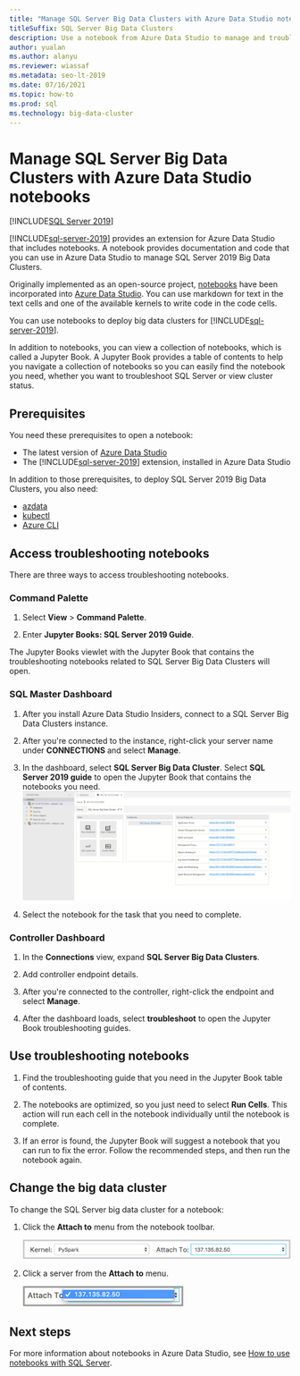```yaml
---
title: "Manage SQL Server Big Data Clusters with Azure Data Studio notebooks"
titleSuffix: SQL Server Big Data Clusters
description: Use a notebook from Azure Data Studio to manage and troubleshoot SQL Server Big Data Clusters.
author: yualan
ms.author: alanyu
ms.reviewer: wiassaf
ms.metadata: seo-lt-2019
ms.date: 07/16/2021
ms.topic: how-to
ms.prod: sql
ms.technology: big-data-cluster
---
```


# Manage SQL Server Big Data Clusters with Azure Data Studio notebooks

[!INCLUDE[SQL Server 2019](../includes/applies-to-version/sqlserver2019.md)]

[!INCLUDE[sql-server-2019](../includes/sssql19-md.md)] provides an extension for Azure Data Studio that includes notebooks. A notebook provides documentation and code that you can use in Azure Data Studio to manage SQL Server 2019 Big Data Clusters.

Originally implemented as an open-source project, [notebooks](../azure-data-studio/notebooks/notebooks-guidance.md) have been incorporated into [Azure Data Studio](../azure-data-studio/download-azure-data-studio.md). You can use markdown for text in the text cells and one of the available kernels to write code in the code cells.

You can use notebooks to deploy big data clusters for [!INCLUDE[sql-server-2019](../includes/sssql19-md.md)].

In addition to notebooks, you can view a collection of notebooks, which is called a Jupyter Book. A Jupyter Book provides a table of contents to help you navigate a collection of notebooks so you can easily find the notebook you need, whether you want to troubleshoot SQL Server or view cluster status.

## Prerequisites

You need these prerequisites to open a notebook:

* The latest version of [Azure Data Studio](../azure-data-studio/download-azure-data-studio.md)
* The [!INCLUDE[sql-server-2019](../includes/sssql19-md.md)] extension, installed in Azure Data Studio

In addition to those prerequisites, to deploy SQL Server 2019 Big Data Clusters, you also need:

* [azdata](../azdata/install/deploy-install-azdata.md)
* [kubectl](https://kubernetes.io/docs/tasks/tools/install-kubectl/#install-kubectl-binary-using-native-package-management)
* [Azure CLI](/cli/azure/install-azure-cli)

## Access troubleshooting notebooks

There are three ways to access troubleshooting notebooks.

### Command Palette

1. Select **View** > **Command Palette**.

2. Enter **Jupyter Books: SQL Server 2019 Guide**.

The Jupyter Books viewlet with the Jupyter Book that contains the troubleshooting notebooks related to SQL Server Big Data Clusters will open.

### SQL Master Dashboard

1. After you install Azure Data Studio Insiders, connect to a SQL Server Big Data Clusters instance.

2. After you're connected to the instance, right-click your server name under **CONNECTIONS** and select **Manage**.

3. In the dashboard, select **SQL Server Big Data Cluster**. Select **SQL Server 2019 guide** to open the Jupyter Book that contains the notebooks you need.
    ![Jupyter notebooks in the dashboard](media/manage-notebooks/jupyter-book-button.png)

4. Select the notebook for the task that you need to complete.

### Controller Dashboard

1. In the **Connections** view, expand **SQL Server Big Data Clusters**.

2. Add controller endpoint details.

3. After you're connected to the controller, right-click the endpoint and select **Manage**.

4. After the dashboard loads, select **troubleshoot** to open the Jupyter Book troubleshooting guides.

## Use troubleshooting notebooks

1. Find the troubleshooting guide that you need in the Jupyter Book table of contents.

2. The notebooks are optimized, so you just need to select **Run Cells**. This action will run each cell in the notebook individually until the notebook is complete.

3. If an error is found, the Jupyter Book will suggest a notebook that you can run to fix the error. Follow the recommended steps, and then run the notebook again.

## Change the big data cluster

To change the SQL Server big data cluster for a notebook:

1. Click the **Attach to** menu from the notebook toolbar.

   ![Click the Attach to menu in the notebook toolbar](./media/notebooks-how-to-manage/select-attach-to-1.png)

2. Click a server from the **Attach to** menu.

   ![Select a server from the Attach to menu](./media/notebooks-how-to-manage/select-attach-to-2.png)

## Next steps

For more information about notebooks in Azure Data Studio, see [How to use notebooks with SQL Server](../azure-data-studio/notebooks/notebooks-guidance.md).